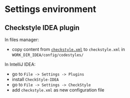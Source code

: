 # Settings environment


## Checkstyle IDEA plugin
In files manager:
- copy content from [`checkstyle.xml`](https://raw.githubusercontent.com/rakovets/java-theory/master/env/checkstyle.xml) to `checkstyle.xml` in `WORK_DIR_IDEA/config/codestyles/`

In IntelliJ IDEA:
- go to `File -> Settings -> Plugins`
- install `CheckStyle-IDEA`
- go to `File -> Settings -> CheckStyle`
- add `checkstyle.xml` as new configuration file